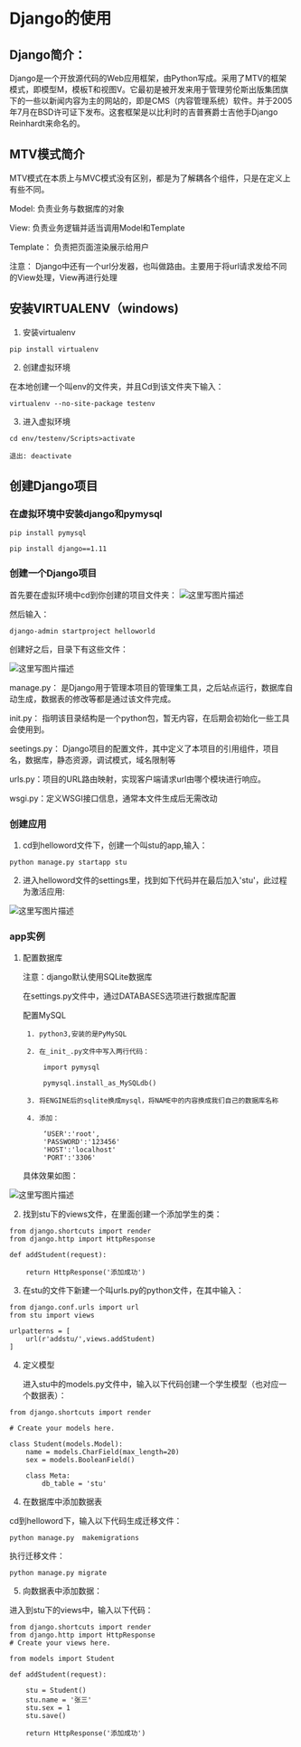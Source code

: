 # Django的使用

## Django简介：

Django是一个开放源代码的Web应用框架，由Python写成。采用了MTV的框架模式，即模型M，模板T和视图V。它最初是被开发来用于管理劳伦斯出版集团旗下的一些以新闻内容为主的网站的，即是CMS（内容管理系统）软件。并于2005年7月在BSD许可证下发布。这套框架是以比利时的吉普赛爵士吉他手Django Reinhardt来命名的。

## MTV模式简介

MTV模式在本质上与MVC模式没有区别，都是为了解耦各个组件，只是在定义上有些不同。

Model: 负责业务与数据库的对象

View: 负责业务逻辑并适当调用Model和Template

Template： 负责把页面渲染展示给用户

注意： Django中还有一个url分发器，也叫做路由。主要用于将url请求发给不同的View处理，View再进行处理

## 安装VIRTUALENV（windows)

1. 安装virtualenv

    
```
pip install virtualenv
```

2. 创建虚拟环境

在本地创建一个叫env的文件夹，并且Cd到该文件夹下输入：

```
virtualenv --no-site-package testenv
```

3. 进入虚拟环境


```
cd env/testenv/Scripts>activate

退出: deactivate
```

## 创建Django项目

### 在虚拟环境中安装django和pymysql


```
pip install pymysql

pip install django==1.11
```

### 创建一个Django项目
首先要在虚拟环境中cd到你创建的项目文件夹：
![这里写图片描述](https://img-blog.csdn.net/20180423195324563?watermark/2/text/aHR0cHM6Ly9ibG9nLmNzZG4ubmV0L3NpbmF0XzQxNzY4NDIz/font/5a6L5L2T/fontsize/400/fill/I0JBQkFCMA==/dissolve/70)

然后输入：
```
django-admin startproject helloworld
```

创建好之后，目录下有这些文件：

![这里写图片描述](https://img-blog.csdn.net/20180423195948718?watermark/2/text/aHR0cHM6Ly9ibG9nLmNzZG4ubmV0L3NpbmF0XzQxNzY4NDIz/font/5a6L5L2T/fontsize/400/fill/I0JBQkFCMA==/dissolve/70)

manage.py： 是Django用于管理本项目的管理集工具，之后站点运行，数据库自动生成，数据表的修改等都是通过该文件完成。

init.py： 指明该目录结构是一个python包，暂无内容，在后期会初始化一些工具会使用到。

seetings.py： Django项目的配置文件，其中定义了本项目的引用组件，项目名，数据库，静态资源，调试模式，域名限制等

urls.py：项目的URL路由映射，实现客户端请求url由哪个模块进行响应。

wsgi.py：定义WSGI接口信息，通常本文件生成后无需改动

### 创建应用

1. cd到helloword文件下，创建一个叫stu的app,输入：


```
python manage.py startapp stu
```

2. 进入helloword文件的settings里，找到如下代码并在最后加入'stu'，此过程为激活应用:

![这里写图片描述](https://img-blog.csdn.net/20180423201000321?watermark/2/text/aHR0cHM6Ly9ibG9nLmNzZG4ubmV0L3NpbmF0XzQxNzY4NDIz/font/5a6L5L2T/fontsize/400/fill/I0JBQkFCMA==/dissolve/70)

### app实例
1. 配置数据库

    注意：django默认使用SQLite数据库
    
    在settings.py文件中，通过DATABASES选项进行数据库配置
    
    配置MySQL
        
        1. python3,安装的是PyMySQL
        
        2. 在_init_.py文件中写入两行代码：
        
            import pymysql
        
            pymysql.install_as_MySQLdb()
        
        3. 将ENGINE后的sqlite换成mysql，将NAME中的内容换成我们自己的数据库名称
        
        4. 添加：
        
            ‘USER':'root',
            'PASSWORD':'123456'
            'HOST':'localhost'
            'PORT':'3306'
    具体效果如图：

![这里写图片描述](https://img-blog.csdn.net/20180423202044294?watermark/2/text/aHR0cHM6Ly9ibG9nLmNzZG4ubmV0L3NpbmF0XzQxNzY4NDIz/font/5a6L5L2T/fontsize/400/fill/I0JBQkFCMA==/dissolve/70)

2. 找到stu下的views文件，在里面创建一个添加学生的类：


```
from django.shortcuts import render
from django.http import HttpResponse

def addStudent(request):

    return HttpResponse('添加成功')
```

3. 在stu的文件下新建一个叫urls.py的python文件，在其中输入：


```
from django.conf.urls import url
from stu import views

urlpatterns = [
    url(r'addstu/',views.addStudent)
]
```
4. 定义模型

    进入stu中的models.py文件中，输入以下代码创建一个学生模型（也对应一个数据表）：
    
    
```
from django.shortcuts import render

# Create your models here.

class Student(models.Model):
    name = models.CharField(max_length=20)
    sex = models.BooleanField()

    class Meta:
        db_table = 'stu'
```


4. 在数据库中添加数据表

cd到helloword下，输入以下代码生成迁移文件：

```
python manage.py  makemigrations
```

执行迁移文件：


```
python manage.py migrate
```

5. 向数据表中添加数据：

进入到stu下的views中，输入以下代码：


```
from django.shortcuts import render
from django.http import HttpResponse
# Create your views here.

from models import Student

def addStudent(request):

    stu = Student()
    stu.name = '张三'
    stu.sex = 1
    stu.save()
    
    return HttpResponse('添加成功')
```



